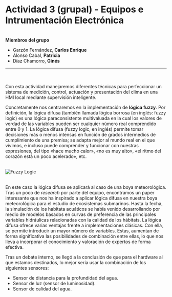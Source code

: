 
# Actividad 3 (grupal) - Equipos e Intrumentación Electrónica
\
**Miembros del grupo**
- Garzón Fernández, **Carlos Enrique**
- Alonso Cabal, **Patricia**
- Díaz Chamorro, **Ginés**

---

\
\
Con esta actividad manejaremos diferentes técnicas para perfeccionar un sistema de medición, control, actuación y presentación del clima en una HMI local mediante supervisión inteligente. 

Concretamente nos centraremos en la implementación de **lógica fuzzy**. Por definición, la lógica difusa (también llamada lógica borrosa (en inglés: fuzzy logic) es una lógica paraconsistente multivaluada en la cual los valores de verdad de las variables pueden ser cualquier número real comprendido entre 0 y 1. La lógica difusa (fuzzy logic, en inglés) permite tomar decisiones más o menos intensas en función de grados intermedios de cumplimiento de una premisa; se adapta mejor al mundo real en el que vivimos, e incluso puede comprender y funcionar con nuestras expresiones, del tipo «hace mucho calor», «no es muy alto», «el ritmo del corazón está un poco acelerado», etc.


\
![Fuzzy Logic](https://media.geeksforgeeks.org/wp-content/uploads/fuzzy-logic_1.png)

\
En este caso la lógica difusa se aplicará al caso de una boya meteorológica. Tras un poco de *research* por parte del equipo, encontramos un paper interesante que nos ha inspirado a aplicar lógica difusa en nuestra boya meteorológica para el estudio de ecosistemas submarinos. Hasta la fecha, la simulación de los habitata acuáticos se había venido desarrollando por medio de modelos basados en curvas de preferencia de las principales variables hidráulicas relacionadas con la calidad de los hábitats. La lógica difusa ofrece varias ventajas frente a implementaciones clásicas. Con ella, se permite introducir un mayor número de variables. Estas, aumentan de forma significativa las posibilidades de combinación entre ellas, lo que nos lleva a incorporar el conocimiento y valoración de expertos de forma efectiva. 

Tras un debate interno, se llegó a la conclusión de que para el hardware al que estamos destinados, lo mejor sería usar la combinación de los siguientes sensores:

- Sensor de distancia para la profundidad del agua.
- Sensor de luz (sensor de luminosidad).
- Sensor de calidad del agua.